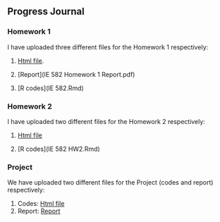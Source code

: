 ## Progress Journal

### Homework 1

I have uploaded three different files for the Homework 1 respectively:

1) [Html file](IE-582.html).

2) [Report](IE 582 Homework 1 Report.pdf)

3) [R codes](IE 582.Rmd)


### Homework 2

I have uploaded two different files for the Homework 2 respectively:

1) [Html file](IE-582-HW2.html)
   
   
3) [R codes](IE 582 HW2.Rmd)

### Project

We have uploaded two different files for the Project (codes and report) respectively:

1) Codes: [Html file](Group2_Project_html.html)
2) Report: [Report](Group2_Project_Report.pdf)



